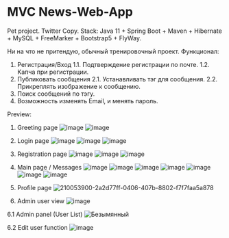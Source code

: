 # MVC News-Web-App
Pet project. Twitter Copy. 
Stack: Java 11 + Spring Boot + Maven + Hibernate + MySQL + FreeMarker + Bootstrap5 + FlyWay.

Ни на что не притендую, обычный тренировочный проект. 
Функционал:
  1. Регистрация/Вход
    1.1. Подтверждение регистрации по почте.
    1.2. Капча при регистрации.
  2. Публиковать сообщения
    2.1. Устанавливать тэг для сообщения.
    2.2. Прикреплять изображение к сообщению.
  3. Поиск сообщений по тэгу.
  4. Возможность изменять Email, и менять пароль.
 

Preview:

1. Greeting page
![image](https://user-images.githubusercontent.com/46792640/210051670-31b6b2a0-c54b-4abc-a1b0-5954aa89c0dd.png)
![image](https://user-images.githubusercontent.com/46792640/210053152-955c83ed-b0b4-482e-9cc8-514311f912bc.png)

2. Login page
![image](https://user-images.githubusercontent.com/46792640/210051837-c6810c38-5d83-4688-866f-ce006cb1f582.png)
![image](https://user-images.githubusercontent.com/46792640/210052203-c717d7f1-d32d-4164-88d1-70a43b1766a2.png)
![image](https://user-images.githubusercontent.com/46792640/210053190-686d1d24-61e3-4221-b079-f2a3d97875e7.png)
  
3. Registration page
![image](https://user-images.githubusercontent.com/46792640/210051895-5f8b4bb6-2395-4907-a99d-246b48a3e990.png)
![image](https://user-images.githubusercontent.com/46792640/210051962-5328433a-2006-4cd0-86ec-e1e560b59945.png)
![image](https://user-images.githubusercontent.com/46792640/210053210-983f6e86-7026-4ca9-8308-be5d5b6a4958.png)

4. Main page / Messages
![image](https://user-images.githubusercontent.com/46792640/210053522-70cafc37-366d-4bba-a4d4-cffac1315598.png)
![image](https://user-images.githubusercontent.com/46792640/210053538-d36bd9b7-3602-4de2-a717-230f6613a8b1.png)
![image](https://user-images.githubusercontent.com/46792640/210053618-2d91f0b5-6074-48fb-b172-eede5efcff7c.png)
![image](https://user-images.githubusercontent.com/46792640/210053638-2f388f80-62e5-49f7-af0c-a76e38b1f9a7.png)
![image](https://user-images.githubusercontent.com/46792640/210053821-d6fb593e-a91e-4cf2-9b74-3869d7c94331.png)
![image](https://user-images.githubusercontent.com/46792640/210053838-2d24a725-a585-41c4-8d4c-132fd3660da9.png)
![image](https://user-images.githubusercontent.com/46792640/210053853-ec319531-a6e8-4ef0-a45d-1c6c89ee6c12.png)

5. Profile page
![210053900-2a2d77ff-0406-407b-8802-f7f7faa5a878](https://user-images.githubusercontent.com/46792640/210073903-4ad0f7b7-f6cc-45c6-9223-4c73b54a5558.png)

6. Admin user view
![image](https://user-images.githubusercontent.com/46792640/210054028-2f6f1b2f-bda5-4b92-a29f-1512d2630931.png)

6.1 Admin panel (User List)
![Безымянный](https://user-images.githubusercontent.com/46792640/210073888-cc29f2ce-b356-4c71-ae1b-b4fba6648779.png)

6.2 Edit user function
![image](https://user-images.githubusercontent.com/46792640/210054289-3a21fa3f-3820-40e4-acc5-1ddff03bc110.png)
